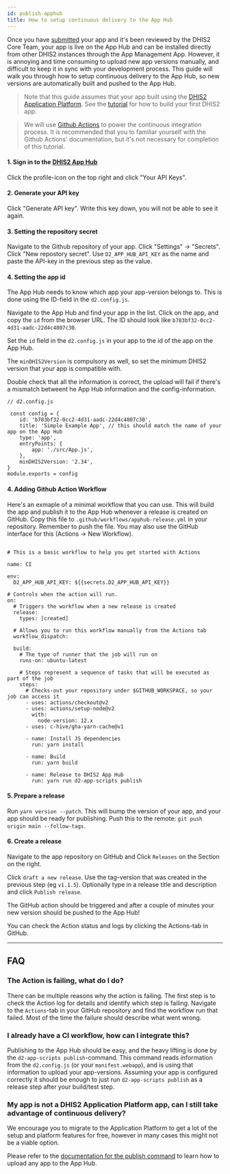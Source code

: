 ```yaml
---
id: publish-apphub
title: How to setup continuous delivery to the App Hub
---
```


Once you have [submitted](/docs/guides/submit-apphub) your app and it's been reviewed by the DHIS2 Core Team, your app is live on the App Hub and can be installed directly from other DHIS2 instances through the App Management App. However, it is annoying and time consuming to upload new app versions manually, and difficult to keep it in sync with your development process. This guide will walk you through how to setup continuous delivery to the App Hub, so new versions are automatically built and pushed to the App Hub.

> Note that this guide assumes that your app built using the [DHIS2 Application Platform](https://platform.dhis2.nu/#/). See the [tutorial](/docs/tutorials/setup-env) for how to build your first DHIS2 app.

> We will use [Github Actions](https://docs.github.com/en/actions) to power the continuous integration process. It is recommended that you to familiar yourself with the Github Actions' documentation, but it's not necessary for completion of this tutorial.

#### 1. Sign in to the [DHIS2 App Hub](https://apps.dhis2.org/)

Click the profile-icon on the top right and click "Your API Keys".

#### 2. Generate your API key

Click "Generate API key". Write this key down, you will not be able to see it again.

#### 3. Setting the repository secret

Navigate to the Github repository of your app. Click "Settings" -> "Secrets". Click "New repostory secret". Use `D2_APP_HUB_API_KEY` as the name and paste the API-key in the previous step as the value.

#### 4. Setting the app id

The App Hub needs to know which app your app-version belongs to. This is done using the ID-field in the `d2.config.js`.

Navigate to the App Hub and find your app in the list. Click on the app, and copy the `id` from the browser URL. The ID should look like `b783bf32-0cc2-4d31-aadc-22d4c4807c30`.

Set the `id` field in the `d2.config.js` in your app to the id of the app on the App Hub.

The `minDHIS2Version` is compulsory as well, so set the minimum DHIS2 version that your app is compatible with.

Double check that all the information is correct, the upload will fail if there's a mismatch betweent he App Hub information and the config-information.

```
// d2.config.js

 const config = {
    id: 'b783bf32-0cc2-4d31-aadc-22d4c4807c30',
    title: 'Simple Example App', // this should match the name of your app on the App Hub
    type: 'app',
    entryPoints: {
        app: './src/App.js',
    },
    minDHIS2Version: '2.34',
}
module.exports = config
```

#### 4. Adding Github Action Workflow

Here's an exmaple of a minimal workflow that you can use. This will build the app and publish it to the App Hub whenever a release is created on GitHub.
Copy this file to `.github/workflows/apphub-release.yml` in your repository. Remember to push the file. You may also use the GitHub interface for this (Actions -> New Workflow).

```

# This is a basic workflow to help you get started with Actions

name: CI

env:
  D2_APP_HUB_API_KEY: ${{secrets.D2_APP_HUB_API_KEY}}

# Controls when the action will run.
on:
  # Triggers the workflow when a new release is created
  release:
    types: [created]

  # Allows you to run this workflow manually from the Actions tab
  workflow_dispatch:

  build:
    # The type of runner that the job will run on
    runs-on: ubuntu-latest

    # Steps represent a sequence of tasks that will be executed as part of the job
    steps:
      # Checks-out your repository under $GITHUB_WORKSPACE, so your job can access it
      - uses: actions/checkout@v2
      - uses: actions/setup-node@v2
        with:
          node-version: 12.x
      - uses: c-hive/gha-yarn-cache@v1

      - name: Install JS dependencies
        run: yarn install

      - name: Build
        run: yarn build

      - name: Release to DHIS2 App Hub
        run: yarn run d2-app-scripts publish
```

#### 5. Prepare a release

Run `yarn version --patch`. This will bump the version of your app, and your app should be ready for publishing. Push this to the remote: `git push origin main --follow-tags`.

#### 6. Create a release

Navigate to the app repository on GitHub and Click `Releases` on the Section on the right.

Click `draft a new release`. Use the tag-version that was created in the previous step (eg `v1.1.5`).
Optionally type in a release title and description and click `Publish release`.

The GitHub action should be triggered and after a couple of minutes your new version should be pushed to the App Hub!

You can check the Action status and logs by clicking the Actions-tab in GitHub.

---

## FAQ

### The Action is failing, what do I do?

There can be multiple reasons why the action is failing. The first step is to check the Action log for details and identify which step is failing. Navigate to the `Actions`-tab in your GitHub repository and find the workflow run that failed. Most of the time the failure should describe what went wrong.

### I already have a CI workflow, how can I integrate this?

Publishing to the App Hub should be easy, and the heavy lifting is done by the `d2-app-scripts publish`-command. This command reads information from the `d2.config.js` (or your `manifest.webapp`), and is using that information to upload your app-versions. Assuming your app is configured correctly it should be enough to just run `d2-app-scripts publish` as a release step after your build/test step.

### My app is not a DHIS2 Application Platform app, can I still take advantage of continuous delivery?

We encourage you to migrate to the Application Platform to get a lot of the setup and platform features for free, however in many cases this might not be a viable option.

Please refer to the [documentation for the publish command](https://platform.dhis2.nu/#/scripts/publish?id=upload-a-non-platform-app) to learn how to upload any app to the App Hub.
